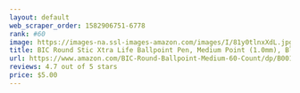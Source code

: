 ```yaml
---
layout: default 
﻿web_scraper_order: 1582906751-6778
rank: #60
image: https://images-na.ssl-images-amazon.com/images/I/81y0tlnxXdL.jpg
title: BIC Round Stic Xtra Life Ballpoint Pen, Medium Point (1.0mm), Black, 60-Count
url: https://www.amazon.com/BIC-Round-Ballpoint-Medium-60-Count/dp/B0012YVGOW/ref=zg_mw_office-products_60?_encoding=UTF8&psc=1&refRID=Y9VNBM18FDP0BQYNCJ3S
reviews: 4.7 out of 5 stars
price: $5.00 
---
```

